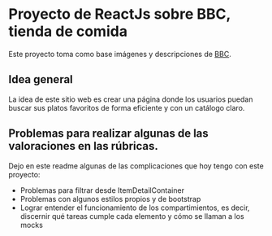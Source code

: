 # Proyecto de ReactJs sobre BBC, tienda de comida

Este proyecto toma como base imágenes y descripciones de [BBC](https://www.instagram.com/bbc.uy/).

## Idea general

La idea de este sitio web es crear una página donde los usuarios puedan buscar sus platos favoritos de forma eficiente y con un catálogo claro. 

## Problemas para realizar algunas de las valoraciones en las rúbricas.

Dejo en este readme algunas de las complicaciones que hoy tengo con este proyecto:
- Problemas para filtrar desde ItemDetailContainer
- Problemas con algunos estilos propios y de bootstrap
- Lograr entender el funcionamiento de los compartimientos, es decir, discernir qué tareas cumple cada elemento y cómo se llaman a los mocks
